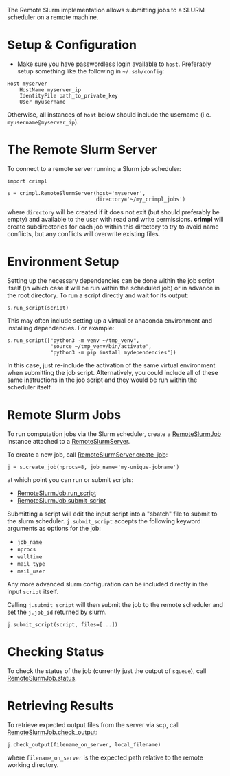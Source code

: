 The Remote Slurm implementation allows submitting jobs to a SLURM scheduler on a remote machine.

# Setup & Configuration

* Make sure you have passwordless login available to `host`.  Preferably setup something like the following in `~/.ssh/config`:

```
Host myserver
    HostName myserver_ip
    IdentityFile path_to_private_key
    User myusername
```

Otherwise, all instances of `host` below should include the username (i.e. `myusername@myserver_ip`).

# The Remote Slurm Server

To connect to a remote server running a Slurm job scheduler:

```
import crimpl

s = crimpl.RemoteSlurmServer(host='myserver',
                             directory='~/my_crimpl_jobs')

```

where `directory` will be created if it does not exit (but should preferably be empty) and available to the user with read and write permissions.  **crimpl** will create subdirectories for each job within this directory to try to avoid name conflicts, but any conflicts will overwrite existing files.

# Environment Setup

Setting up the necessary dependencies can be done within the job script itself (in which case it will be run within the scheduled job) or in advance in the root directory.  To run a script directly and wait for its output:

```
s.run_script(script)
```

This may often include setting up a virtual or anaconda environment and installing dependencies.  For example:

```
s.run_script(["python3 -m venv ~/tmp_venv",
              "source ~/tmp_venv/bin/activate",
              "python3 -m pip install mydependencies"])
```

In this case, just re-include the activation of the same virtual environment when submitting the job script.  Alternatively, you could include all of these same instructions in the job script and they would be run within the scheduler itself.

# Remote Slurm Jobs

To run computation jobs via the Slurm scheduler, create a [RemoteSlurmJob](./api/RemoteSlurmJob.md) instance attached to a [RemoteSlurmServer](./api/RemoteSlurmServer.md).

To create a new job, call [RemoteSlurmServer.create_job](./api/RemoteSlurmServer.create_job.md):

```
j = s.create_job(nprocs=8, job_name='my-unique-jobname')
```

at which point you can run or submit scripts:

* [RemoteSlurmJob.run_script](./api/RemoteSlurmJob.run_script.md)
* [RemoteSlurmJob.submit_script](./api/RemotSlurmJob.submit_script.md)

Submitting a script will edit the input script into a "sbatch" file to submit to the slurm scheduler.  `j.submit_script` accepts the following keyword arguments as options for the job:
* `job_name`
* `nprocs`
* `walltime`
* `mail_type`
* `mail_user`

Any more advanced slurm configuration can be included directly in the input `script` itself.

Calling `j.submit_script` will then submit the job to the remote scheduler and set the `j.job_id` returned by slurm.

```
j.submit_script(script, files=[...])
```

# Checking Status

To check the status of the job (currently just the output of `squeue`), call [RemoteSlurmJob.status](./api/RemoteSlurmJob.status.md).


# Retrieving Results

To retrieve expected output files from the server via scp, call [RemoteSlurmJob.check_output](./api/RemoteSlurmJob.check_output.md):

```
j.check_output(filename_on_server, local_filename)
```

where `filename_on_server` is the expected path relative to the remote working directory.
